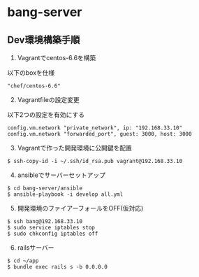 # bang-server

## Dev環境構築手順
1. Vagrantでcentos-6.6を構築

  以下のboxを仕様
  ```
  "chef/centos-6.6"
  ```
2. Vagrantfileの設定変更
  
  以下2つの設定を有効にする
  ```
  config.vm.network "private_network", ip: "192.168.33.10"
  config.vm.network "forwarded_port", guest: 3000, host: 3000
  ```
3. Vagrantで作った開発環境に公開鍵を配置

  ```
  $ ssh-copy-id -i ~/.ssh/id_rsa.pub vagrant@192.168.33.10
  ```
4. ansibleでサーバーセットアップ

  ```
  $ cd bang-server/ansible
  $ ansible-playbook -i develop all.yml
  ```
5. 開発環境のファイアーフォールをOFF(仮対応)

  ```
  $ ssh bang@192.168.33.10
  $ sudo service iptables stop
  $ sudo chkconfig iptables off
  ```
6. railsサーバー

  ```
  $ cd ~/app
  $ bundle exec rails s -b 0.0.0.0
  ```
